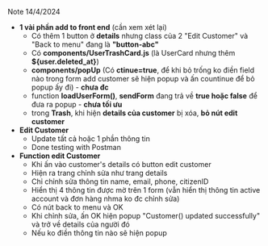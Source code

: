 Note 14/4/2024
  - **1 vài phần add to front end** (cần xem xét lại)
      + Có thêm 1 button ở **details** nhưng class của 2 "Edit Customer" và "Back to menu" đang là **"button-abc"**
      + Có **components/UserTrashCard.js** (là UserCard nhưng thêm **<span>${user.deleted_at}</span>**)
      + **components/popUp** (Có **ctinue=true**, để khi bỏ trống ko điền field nào trong form add customer sẽ hiện popup và ấn countinue để bỏ popup ấy đi) - **chưa đc**
      + function **loadUserForm()**, **sendForm** đang trả về **true hoặc false** để đưa ra popup - **chưa tối ưu**
      + trong **Trash**, khi hiện **details của customer** bị xóa, **bỏ nút edit customer**
  - **Edit Customer**
      + Update tất cả hoặc 1 phần thông tin
      + Done testing with Postman
  - **Function edit Customer**
      + Khi ấn vào customer's details có button edit customer
      + Hiện ra trang chỉnh sửa như trang details
      + Chỉ chỉnh sửa thông tin name, email, phone, citizenID
      + Hiển thị 4 thông tin được mờ trên 1 form (vẫn hiển thị thông tin active account và đơn hàng nhma ko đc chỉnh sửa)
      + Có nút back to menu và OK
      + Khi chỉnh sửa, ấn OK hiện popup "Customer() updated successfully" và trở về details của người đó
      + Nếu ko điền thông tin nào sẽ hiện popup 
